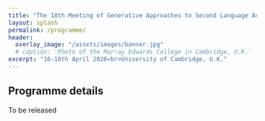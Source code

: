 ```yaml
---
title: "The 18th Meeting of Generative Approaches to Second Language Acquisition"
layout: splash
permalink: /programme/
header:
  overlay_image: "/assets/images/banner.jpg"
  # caption: 'Photo of the Murray Edwards College in Cambridge, U.K.'
excerpt: "16-18th April 2026<br>University of Cambridge, U.K."
---
```

## Programme details

To be released

